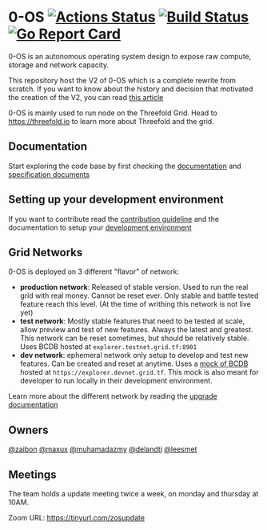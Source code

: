 # 0-OS [![Actions Status](https://github.com/threefoldtech/zos/workflows/build/badge.svg)](https://github.com/threefoldtech/zos/actions) [![Build Status](https://travis-ci.com/threefoldtech/zos.svg?branch=master)](https://travis-ci.com/threefoldtech/zos) [![Go Report Card](https://goreportcard.com/badge/github.com/threefoldtech/zos)](https://goreportcard.com/report/github.com/threefoldtech/zos)

0-OS is an autonomous operating system design to expose raw compute, storage and network capacity.

This repository host the V2 of 0-OS which is a complete rewrite from scratch. If you want to know about the history and decision that motivated the creation of the V2, you can read [this article](docs/history/readme.md)

0-OS is mainly used to run node on the Threefold Grid. Head to <https://threefold.io> to learn more about Threefold and the grid.

## Documentation

Start exploring the code base by first checking the [documentation](/docs) and [specification documents](/specs)

## Setting up your development environment

If you want to contribute read the [contribution guideline](CONTRIBUTING.md) and the documentation to setup your [development environment](qemu/README.md)

## Grid Networks

0-OS is deployed on 3 different "flavor" of network:

- **production network**: Released of stable version. Used to run the real grid with real money. Cannot be reset ever. Only stable and battle tested feature reach this level. (At the time of writhing this network is not live yet)
- **test network**: Mostly stable features that need to be tested at scale, allow preview and test of new features. Always the latest and greatest. This network can be reset sometimes, but should be relatively stable. Uses BCDB hosted at `explorer.testnet.grid.tf:8901`
- **dev network**: ephemeral network only setup to develop and test new features. Can be created and reset at anytime. Uses a [mock of BCDB](tools/bcdb_mock) hosted at `https://explorer.devnet.grid.tf`. This mock is also meant for developer to run locally in their development environment.

Learn more about the different network by reading the [upgrade documentation](/docs/identity/upgrade.md#philosophy)

## Owners

[@zaibon](https://github.com/zaibon) [@maxux](https://github.com/maxux) [@muhamadazmy](https://github.com/muhamadazmy) [@delandtj](https://github.com/delandtj) [@leesmet](https://github.com/leesmet)

## Meetings

The team holds a update meeting twice a week, on monday and thursday at 10AM.

Zoom URL: https://tinyurl.com/zosupdate
